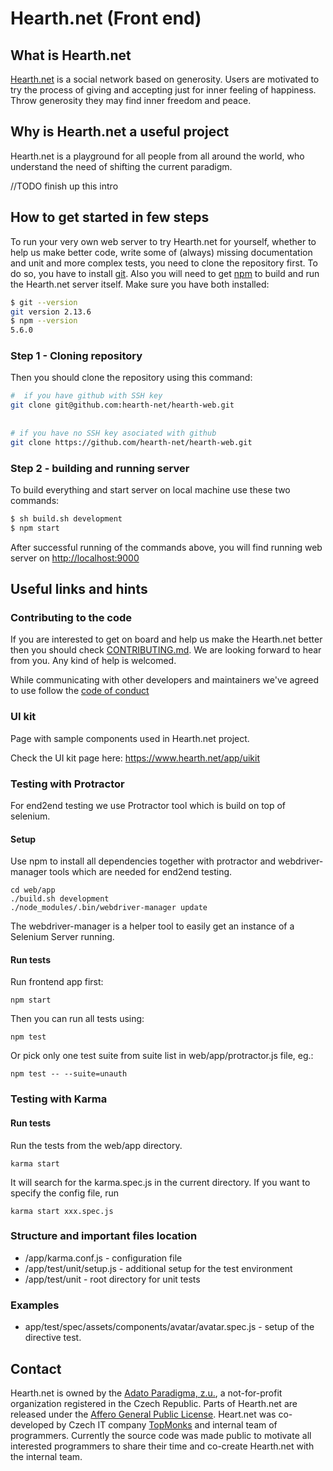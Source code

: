 # Hearth.net (Front end)

## What is Hearth.net
[Hearth.net](https://hearth.net) is a social network based on generosity. Users 
are motivated to try the process of giving and accepting just for inner feeling
of happiness. Throw generosity they may find inner freedom and peace.

## Why is Hearth.net a useful project 
Hearth.net is a playground for all people from all around the world, who 
understand the need of shifting the current paradigm.

//TODO finish up this intro

## How to get started in few steps
To run your very own web server to try Hearth.net for yourself, whether to help 
us make better code, write some of (always) missing documentation and unit and 
more complex tests, you need to clone the repository first. 
To do so, you have to install 
[git](https://git-scm.com/book/en/v2/Getting-Started-Installing-Git). Also you
will need to get 
[npm](http://blog.npmjs.org/post/85484771375/how-to-install-npm) to build and
run the Hearth.net server itself. Make sure you have both installed:

```bash
$ git --version
git version 2.13.6
$ npm --version
5.6.0
```

### Step 1 - Cloning repository
Then you should clone the repository using this command:

```bash
#  if you have github with SSH key
git clone git@github.com:hearth-net/hearth-web.git  
 
 
# if you have no SSH key asociated with github
git clone https://github.com/hearth-net/hearth-web.git
``` 

### Step 2 - building and running server
To build everything and start server on local machine use these two commands:
```bash
$ sh build.sh development
$ npm start
```

After successful running of the commands above, you will find running web 
server on [http://localhost:9000](http://localhost:9000)


## Useful links and hints

### Contributing to the code
If you are interested to get on board and help us make the Hearth.net better 
then you should check [CONTRIBUTING.md](CONTRIBUTING.md). We are looking 
forward to hear from you. Any kind of help is welcomed. 

While communicating with other developers and maintainers we've agreed to use follow the
[code of conduct](CODE-OF-CONDUCT.md)

### UI kit
Page with sample components used in Hearth.net project.

Check the UI kit page here: https://www.hearth.net/app/uikit


### Testing with Protractor
For end2end testing we use Protractor tool which is build on top of selenium. 

#### Setup

Use npm to install all dependencies together with protractor and webdriver-manager tools which are needed for end2end testing.
```
cd web/app
./build.sh development
./node_modules/.bin/webdriver-manager update
```

The webdriver-manager is a helper tool to easily get an instance of a Selenium Server running.

#### Run tests

Run frontend app first:
```
npm start
```

Then you can run all tests using:
```
npm test
```

Or pick only one test suite from suite list in web/app/protractor.js file, eg.:
```
npm test -- --suite=unauth
```

### Testing with Karma

#### Run tests
Run the tests from the web/app directory.
```
karma start
```
It will search for the karma.spec.js in the current directory.
If you want to specify the config file, run 
```
karma start xxx.spec.js
```


### Structure and important files location
* /app/karma.conf.js - configuration file
* /app/test/unit/setup.js - additional setup for the test environment
* /app/test/unit - root directory for unit tests

### Examples
* app/test/spec/assets/components/avatar/avatar.spec.js -  setup of the 
directive test. 

## Contact

Hearth.net is owned by the 
[Adato Paradigma, z.u.](http://www.adato.cz), a not-for-profit 
organization registered in the Czech Republic. Parts of Hearth.net are 
released under the 
[Affero General Public License](http://www.gnu.org/licenses/agpl-3.0.html).
Heart.net was co-developed by Czech IT company 
[TopMonks](http://www.topmonks.cz) and internal team of programmers. 
Currently the source code was made public to motivate all interested 
programmers to share their time and co-create Hearth.net with the 
internal team. 
